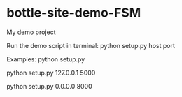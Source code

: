 # bottle-site-demo-FSM
My demo project

Run the demo script in terminal: python setup.py host port

Examples:
python setup.py

python setup.py 127.0.0.1 5000

python setup.py 0.0.0.0 8000
